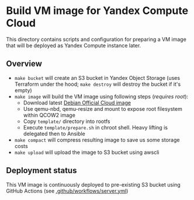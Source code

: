 # Build VM image for Yandex Compute Cloud

This directory contains scripts and configuration for preparing a VM image
that will be deployed as Yandex Compute instance later.

## Overview

- `make bucket` will create an S3 bucket in Yandex Object Storage (uses
  Terraform under the hood; `make destroy` will destroy the bucket if it's
  empty)
- `make image` will build the VM image using following steps (*requires root*):
    - Download latest [Debian Official Cloud image](https://cloud.debian.org/images/cloud/)
    - Use qemu-nbd, qemu-resize and mount to expose root filesystem within QCOW2 image
    - Copy `template/` directory into rootfs
    - Execute `template/prepare.sh` in chroot shell. Heavy lifting is
      delegated then to Ansible
- `make compact` will compress resulting image to save us some storage costs
- `make upload` will upload the image to S3 bucket using awscli

## Deployment status

This VM image is continuously deployed to pre-existing S3 bucket
using GitHub Actions (see [.github/workflows/server.yml](../.github/workflows/server.yml))
